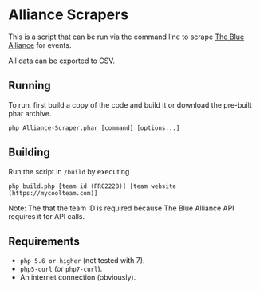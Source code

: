 # Alliance Scrapers

This is a script that can be run via the command line to scrape [The Blue Alliance](https://thebluealliance.com) for
events.

All data can be exported to CSV.

## Running

To run, first build a copy of the code and build it or download the pre-built phar archive.

`php Alliance-Scraper.phar [command] [options...]`

## Building

Run the script in `/build` by executing

`php build.php [team id (FRC2228)] [team website (https://mycoolteam.com)]`

Note: The that the team ID is required because The Blue Alliance API requires it for API calls.

## Requirements

- `php 5.6 or higher` (not tested with 7).
- `php5-curl` (or `php7-curl`).
- An internet connection (obviously).
